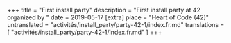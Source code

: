 +++
title = "First install party"
description = "First install party at 42 organized by "
date = 2019-05-17
[extra]
place = "Heart of Code (42)"
untranslated = "activités/install_party/party-42-1/index.fr.md"
translations = [
    "activités/install_party/party-42-1/index.fr.md"
]
+++
